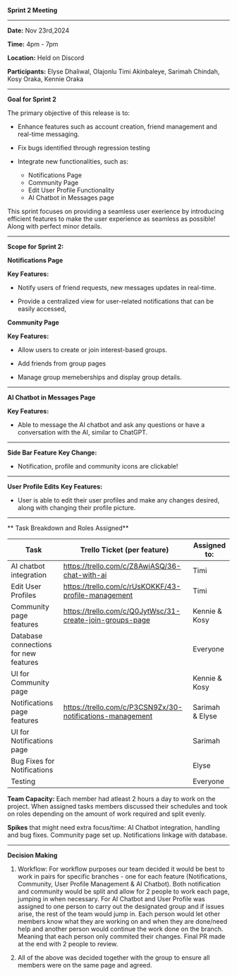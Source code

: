 **Sprint 2 Meeting**
***
**Date:** Nov 23rd,2024

**Time:** 4pm - 7pm

**Location:** Held on Discord

**Participants:** Elyse Dhaliwal, Olajonlu Timi Akinbaleye, Sarimah Chindah, Kosy Oraka, Kennie Oraka
***

**Goal for Sprint 2**

The primary objective of this release is to:

- Enhance features such as account creation, friend management and real-time messaging.

- Fix bugs identified through regression testing

- Integrate new functionalities, such as:
    - Notifications Page
    - Community Page
    - Edit User Profile Functionality
    - AI Chatbot in Messages page

This sprint focuses on providing a seamless user exerience by introducing efficient features to make the user experience as seamless as possible! Along with perfect minor details. 

***
**Scope for Sprint 2:**

**Notifications Page**

**Key Features:**
- Notify users of friend requests, new messages updates in real-time. 

- Provide a centralized view for  user-related notifications that can be easily accessed,


**Community Page**

**Key Features:**
- Allow users to create or join interest-based groups.

- Add friends from group pages

- Manage group memeberships and display group details.

***

**AI Chatbot in Messages Page**

**Key Features:**
- Able to message the AI chatbot and ask any questions or have a conversation with the AI, similar to ChatGPT.

***
**Side Bar Feature**
**Key Change:**
- Notification, profile and community icons are clickable!

***
**User Profile Edits**
**Key Features:**
- User is able to edit their user profiles and make any changes desired, along with changing their profile picture.

***
** Task Breakdown and Roles Assigned**

| Task  | Trello Ticket (per feature) | Assigned to: |
| --------| --------- |----------  |
| AI chatbot integration |https://trello.com/c/Z8AwiASQ/36-chat-with-ai | Timi |
| Edit User Profiles|https://trello.com/c/rUsKOKKF/43-profile-management | Timi|
| Community page features | https://trello.com/c/Q0JytWsc/31-create-join-groups-page| Kennie & Kosy|
| Database connections for new features |  | Everyone|
| UI for Community page  |  | Kennie & Kosy|
| Notifications page features |https://trello.com/c/P3CSN9Zx/30-notifications-management| Sarimah & Elyse|
| UI for Notifications page  |  | Sarimah|
| Bug Fixes for Notifications |  | Elyse|
| Testing |  | Everyone|

**Team Capacity:** Each member had atleast 2 hours a day to work on the project. When assigned tasks members discussed their schedules and took on roles depending on the amount of work required and split evenly. 

**Spikes** that might need extra focus/time: AI Chatbot integration, handling and bug fixes.
Community page set up.
Notifications linkage with database.
***
**Decision Making**
1. Workflow: For workflow purposes our team decided it would be best to work in pairs for specific branches - one for each feature (Notifications, Community, User Profile Management & AI Chatbot). Both notification and community would be split and allow for 2 people to work each page, jumping in when necessary. For AI Chatbot and User Profile was assigned to one person to carry out the designated group and if issues arise, the rest of the team would jump in. Each person would let other members know what they are working on and when they are done/need help and another person would continue the work done on the branch. Meaning that each person only commited their changes. Final PR made at the end with 2 people to review.

2. All of the above was decided together with the group to ensure all members were on the same page and agreed.
